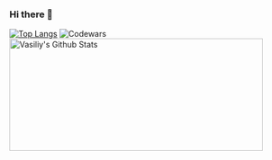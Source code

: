 ### Hi there 👋

[![Top Langs](https://github-readme-stats.vercel.app/api/top-langs/?username=svdfsdev)](https://github.com/anuraghazra/github-readme-stats)
<img width="450em" height="200em" align="left" alt="Vasiliy's Github Stats" src="https://github-readme-stats.vercel.app/api?username=svdfsdev&show_icons=true?count_private=true&theme=tokyonight">
![Codewars](https://www.codewars.com/users/svdfsdev/badges/large)
<!--
**svdfsdev/svdfsdev** is a ✨ _special_ ✨ repository because its `README.md` (this file) appears on your GitHub profile.

Here are some ideas to get you started:

- 🔭 I’m currently working on ...
- 🌱 I’m currently learning ...
- 👯 I’m looking to collaborate on ...
- 🤔 I’m looking for help with ...
- 💬 Ask me about ...
- 📫 How to reach me: ...
- 😄 Pronouns: ...
- ⚡ Fun fact: ...
-->
